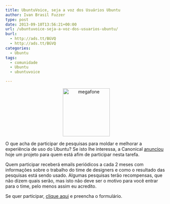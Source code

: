 ```yaml
---
title: UbuntuVoice, seja a voz dos Usuários Ubuntu
author: Ivan Brasil Fuzzer
type: post
date: 2013-09-10T13:56:21+00:00
url: /ubuntuvoice-seja-a-voz-dos-usuarios-ubuntu/
burl:
  - http://ads.tt/BGVQ
  - http://ads.tt/BGVQ
categories:
  - Ubuntu
tags:
  - comunidade
  - Ubuntu
  - ubuntuvoice

---
```

<p style="text-align: center;">
  <a href="http://www.ubuntero.com.br/wp-content/uploads/2013/09/megafone.jpeg"><img class="alignnone size-thumbnail wp-image-6012" alt="megafone" src="http://www.ubuntero.com.br/wp-content/uploads/2013/09/megafone-146x150.jpeg" width="146" height="150" /></a>
</p>

O que acha de participar de pesquisas para moldar e melhorar a experiência de uso do Ubuntu? Se isto lhe interessa, a Canonical [anunciou][1] hoje um projeto para quem está afim de participar nesta tarefa.

Quem participar receberá emails periódicos a cada 2 meses com informações sobre o trabalho do time de designers e como o resultado das pesquisas está sendo usado. Algumas pesquisas terão recompensas, que não dizem quais serão, mas isto não deve ser o motivo para você entrar para o time, pelo menos assim eu acredito.

Se quer participar, [clique aqui][2] e preencha o formulário.

 [1]: http://design.canonical.com/2013/09/join-in-ubuntuvoice-be-the-voice-of-millions-of-ubuntu-users/
 [2]: https://docs.google.com/a/canonical.com/forms/d/1xB7vRZiQDcEVCQX-HVqExj00O6925pWuCV65n4RjeEM/viewform?utm_source=Less+frequent+Ubuntu+users&utm_campaign=1c8e42e798-UbuntuVoice_9_9_2013&utm_medium=email&utm_term=0_d678ef6860-1c8e42e798-%5BLIST_EMAIL_ID%5D&ct=t%28UbuntuVoice_9_9_2013%29&gooal=eyJjaWQiOiIxYzhlNDJlNzk4IiwidGFnIjoiVWJ1bnR1Vm9pY2VfOV85XzIwMTMiLCJ1aWQiOiJiNjExMDljYjUwN2E2MGJhZjE2NGYzNGE2In0%3D%7C%5BB64EMAIL%5D&mc_cid=1c8e42e798&mc_eid=%5BUNIQID%5D